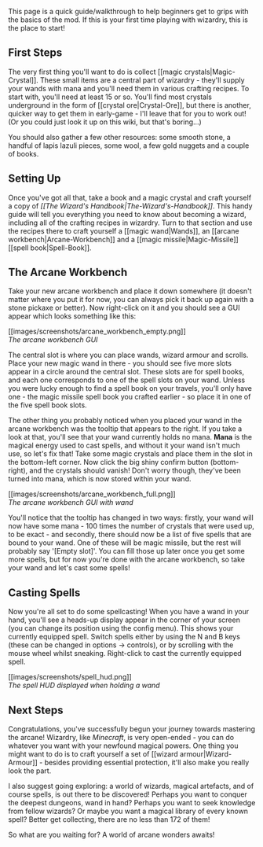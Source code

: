 This page is a quick guide/walkthrough to help beginners get to grips with the basics of the mod. If this is your first time playing with wizardry, this is the place to start!

## First Steps
The very first thing you'll want to do is collect [[magic crystals|Magic-Crystal]]. These small items are a central part of wizardry - they'll supply your wands with mana and you'll need them in various crafting recipes. To start with, you'll need at least 15 or so. You'll find most crystals underground in the form of [[crystal ore|Crystal-Ore]], but there is another, quicker way to get them in early-game - I'll leave that for you to work out! (Or you could just look it up on this wiki, but that's boring...)

You should also gather a few other resources: some smooth stone, a handful of lapis lazuli pieces, some wool, a few gold nuggets and a couple of books.

## Setting Up
Once you've got all that, take a book and a magic crystal and craft yourself a copy of _[[The Wizard's Handbook|The-Wizard's-Handbook]]_. This handy guide will tell you everything you need to know about becoming a wizard, including all of the crafting recipes in wizardry. Turn to that section and use the recipes there to craft yourself a [[magic wand|Wands]], an [[arcane workbench|Arcane-Workbench]] and a [[magic missile|Magic-Missile]] [[spell book|Spell-Book]].

## The Arcane Workbench
Take your new arcane workbench and place it down somewhere (it doesn't matter where you put it for now, you can always pick it back up again with a stone pickaxe or better). Now right-click on it and you should see a GUI appear which looks something like this:

[[images/screenshots/arcane_workbench_empty.png]]  
_The arcane workbench GUI_

The central slot is where you can place wands, wizard armour and scrolls. Place your new magic wand in there - you should see five more slots appear in a circle around the central slot. These slots are for spell books, and each one corresponds to one of the spell slots on your wand. Unless you were lucky enough to find a spell book on your travels, you'll only have one - the magic missile spell book you crafted earlier - so place it in one of the five spell book slots.

The other thing you probably noticed when you placed your wand in the arcane workbench was the tooltip that appears to the right. If you take a look at that, you'll see that your wand currently holds no mana. **Mana** is the magical energy used to cast spells, and without it your wand isn't much use, so let's fix that! Take some magic crystals and place them in the slot in the bottom-left corner. Now click the big shiny confirm button (bottom-right), and the crystals should vanish! Don't worry though, they've been turned into mana, which is now stored within your wand.

[[images/screenshots/arcane_workbench_full.png]]  
_The arcane workbench GUI with wand_

You'll notice that the tooltip has changed in two ways: firstly, your wand will now have some mana - 100 times the number of crystals that were used up, to be exact - and secondly, there should now be a list of five spells that are bound to your wand. One of these will be magic missile, but the rest will probably say '[Empty slot]'. You can fill those up later once you get some more spells, but for now you're done with the arcane workbench, so take your wand and let's cast some spells!

## Casting Spells
Now you're all set to do some spellcasting! When you have a wand in your hand, you'll see a heads-up display appear in the corner of your screen (you can change its position using the config menu). This shows your currently equipped spell. Switch spells either by using the N and B keys (these can be changed in options -> controls), or by scrolling with the mouse wheel whilst sneaking. Right-click to cast the currently equipped spell.

[[images/screenshots/spell_hud.png]]  
_The spell HUD displayed when holding a wand_

## Next Steps
Congratulations, you've successfully begun your journey towards mastering the arcane! Wizardry, like _Minecraft_, is very open-ended - you can do whatever you want with your newfound magical powers. One thing you might want to do is to craft yourself a set of [[wizard armour|Wizard-Armour]] - besides providing essential protection, it'll also make you really look the part.

I also suggest going exploring: a world of wizards, magical artefacts, and of course spells, is out there to be discovered! Perhaps you want to conquer the deepest dungeons, wand in hand? Perhaps you want to seek knowledge from fellow wizards? Or maybe you want a magical library of every known spell? Better get collecting, there are no less than 172 of them!

So what are you waiting for? A world of arcane wonders awaits!